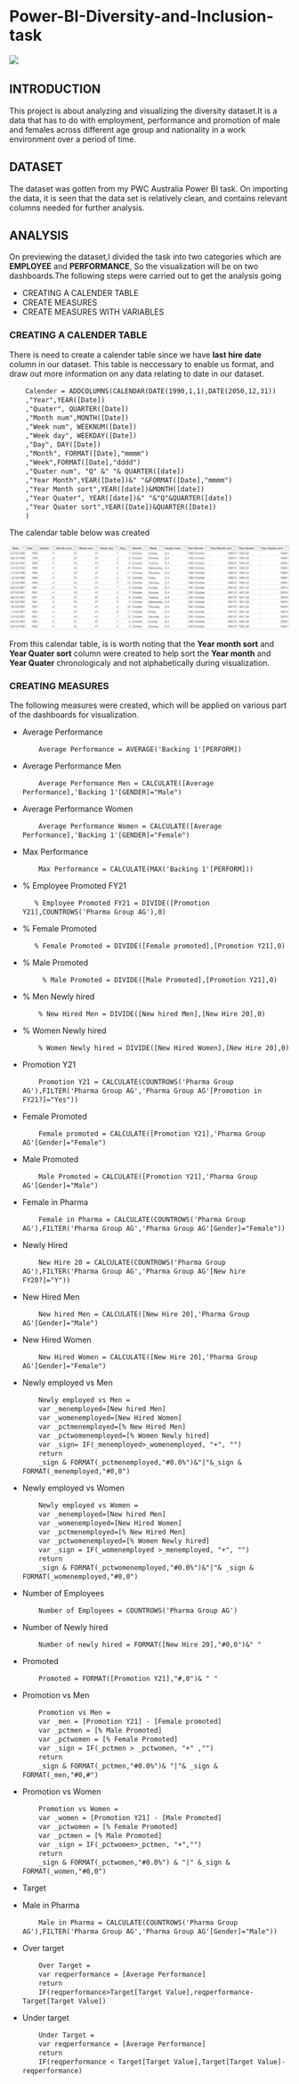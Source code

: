 
# Power-BI-Diversity-and-Inclusion-task

![](D_I.png)

## INTRODUCTION

This project is about analyzing and visualizing the diversity dataset.It is a data that has to do with employment, performance and promotion of male and females across different age group and nationality in a work environment over a period of time.
## DATASET

The dataset was gotten from my PWC Australia Power BI task. On importing the data, it is seen that the data set is relatively clean, and contains relevant columns needed for further analysis.
## ANALYSIS

On previewing the dataset,I divided the task into two categories which are **EMPLOYEE** and **PERFORMANCE**, So the visualization will be on two dashboards.The following steps were carried out to get the analysis going
- CREATING A CALENDER TABLE
- CREATE MEASURES
- CREATE MEASURES WITH VARIABLES
### CREATING A CALENDER TABLE
There is need to create a calender table since we have **last hire date** column in our dataset. This table is neccessary to enable us format, and draw out more information on any data relating to date in our dataset.

        Calender = ADDCOLUMNS(CALENDAR(DATE(1990,1,1),DATE(2050,12,31))
        ,"Year",YEAR([Date])
        ,"Quater", QUARTER([Date])
        ,"Month num",MONTH([Date])
        ,"Week num", WEEKNUM([Date])
        ,"Week day", WEEKDAY([Date])
        ,"Day", DAY([Date])
        ,"Month", FORMAT([Date],"mmmm")
        ,"Week",FORMAT([Date],"dddd")
        ,"Quater num", "Q" &" "& QUARTER([date])
        ,"Year Month",YEAR([Date])&" "&FORMAT([Date],"mmmm")
        ,"Year Month sort",YEAR([date])&MONTH([date])
        ,"Year Quater", YEAR([date])&" "&"Q"&QUARTER([date])
        ,"Year Quater sort",YEAR([Date])&QUARTER([Date])
        )

The calendar table below was created

![](calendar.JPG)

From this calendar table, is is worth noting that the **Year month sort** and **Year Quater sort** column were created to help sort the **Year month** and **Year Quater** chronologicaly and not alphabetically during visualization.

### CREATING MEASURES

The following measures were created, which will be applied on various part of the dashboards for visualization.
- Average Performance
  
          Average Performance = AVERAGE('Backing 1'[PERFORM])
  
- Average Performance Men
 
          Average Performance Men = CALCULATE([Average Performance],'Backing 1'[GENDER]="Male")
  
- Average Performance Women
  
          Average Performance Women = CALCULATE([Average Performance],'Backing 1'[GENDER]="Female")
  
- Max Performance
  
          Max Performance = CALCULATE(MAX('Backing 1'[PERFORM]))
  
- % Employee Promoted FY21
  
         % Employee Promoted FY21 = DIVIDE([Promotion Y21],COUNTROWS('Pharma Group AG'),0)
  
- % Female Promoted
  
         % Female Promoted = DIVIDE([Female promoted],[Promotion Y21],0)
 
- % Male Promoted
  
           % Male Promoted = DIVIDE([Male Promoted],[Promotion Y21],0)
  
- % Men Newly hired
  
          % New Hired Men = DIVIDE([New hired Men],[New Hire 20],0)
  
- % Women Newly hired
  
          % Women Newly hired = DIVIDE([New Hired Women],[New Hire 20],0)
  
- Promotion Y21
 
          Promotion Y21 = CALCULATE(COUNTROWS('Pharma Group AG'),FILTER('Pharma Group AG','Pharma Group AG'[Promotion in FY21?]="Yes"))
  
- Female Promoted
  
          Female promoted = CALCULATE([Promotion Y21],'Pharma Group AG'[Gender]="Female")
  
- Male Promoted
  
          Male Promoted = CALCULATE([Promotion Y21],'Pharma Group AG'[Gender]="Male")
  
- Female in Pharma
  
          Female in Pharma = CALCULATE(COUNTROWS('Pharma Group AG'),FILTER('Pharma Group AG','Pharma Group AG'[Gender]="Female"))
  
- Newly Hired
  
          New Hire 20 = CALCULATE(COUNTROWS('Pharma Group AG'),FILTER('Pharma Group AG','Pharma Group AG'[New hire FY20?]="Y"))
  
- New Hired Men
  
          New hired Men = CALCULATE([New Hire 20],'Pharma Group AG'[Gender]="Male")
  
- New Hired Women
  
          New Hired Women = CALCULATE([New Hire 20],'Pharma Group AG'[Gender]="Female")
  
- Newly employed vs Men

          Newly employed vs Men = 
          var _menemployed=[New hired Men]
          var _womenemployed=[New Hired Women]
          var _pctmenemployed=[% New Hired Men]
          var _pctwomenemployed=[% Women Newly hired]
          var _sign= IF(_menemployed>_womenemployed, "+", "")
          return
          _sign & FORMAT(_pctmenemployed,"#0.0%")&"|"&_sign & FORMAT(_menemployed,"#0,0")
  
- Newly employed vs Women
  
          Newly employed vs Women = 
          var _menemployed=[New hired Men]
          var _womenemployed=[New Hired Women]
          var _pctmenemployed=[% New Hired Men]
          var _pctwomenemployed=[% Women Newly hired]
          var _sign = IF(_womenemployed >_menemployed, "+", "")
          return
          _sign & FORMAT(_pctwomenemployed,"#0.0%")&"|"& _sign & FORMAT(_womenemployed,"#0,0")
  
- Number of Employees
  
          Number of Employees = COUNTROWS('Pharma Group AG')
  
- Number of Newly hired
 
          Number of newly hired = FORMAT([New Hire 20],"#0,0")&" "
  
- Promoted
  
          Promoted = FORMAT([Promotion Y21],"#,0")& " "
  
- Promotion vs Men
  
          Promotion vs Men = 
          var _men = [Promotion Y21] - [Female promoted]
          var _pctmen = [% Male Promoted]
          var _pctwomen = [% Female Promoted]
          var _sign = IF(_pctmen > _pctwomen, "+" ,"")
          return
          _sign & FORMAT(_pctmen,"#0.0%")& "|"& _sign & FORMAT(_men,"#0,#")
  
- Promotion vs Women
 
          Promotion vs Women = 
          var _women = [Promotion Y21] - [Male Promoted]
          var _pctwomen = [% Female Promoted]
          var _pctmen = [% Male Promoted]
          var _sign = IF(_pctwomen>_pctmen, "+","")
          return
          _sign & FORMAT(_pctwomen,"#0.0%") & "|" &_sign & FORMAT(_women,"#0,0")
  

- Target
  
- Male in Pharma
  
          Male in Pharma = CALCULATE(COUNTROWS('Pharma Group AG'),FILTER('Pharma Group AG','Pharma Group AG'[Gender]="Male"))
  
- Over target
 
          Over Target = 
          var reqperformance = [Average Performance]
          return
          IF(reqperformance>Target[Target Value],reqperformance-Target[Target Value])
  
- Under target
  
          Under Target = 
          var reqperformance = [Average Performance]
          return
          IF(reqperformance < Target[Target Value],Target[Target Value]-reqperformance)
        


